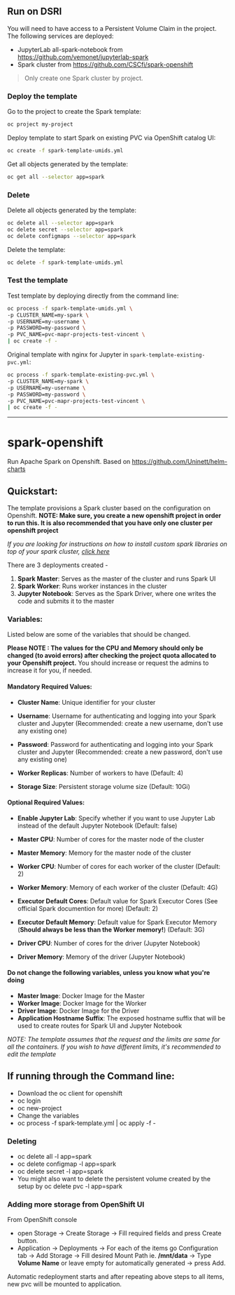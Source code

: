 ## Run on DSRI

You will need to have access to a Persistent Volume Claim in the project. The following services are deployed:

* JupyterLab all-spark-notebook from https://github.com/vemonet/jupyterlab-spark
* Spark cluster from https://github.com/CSCfi/spark-openshift

> Only create one Spark cluster by project.

### Deploy the template

Go to the project to create the Spark template:

```bash
oc project my-project
```

Deploy template to start Spark on existing PVC via OpenShift catalog UI:

```bash
oc create -f spark-template-umids.yml
```

Get all objects generated by the template:

```bash
oc get all --selector app=spark
```

### Delete

Delete all objects generated by the template:

```bash
oc delete all --selector app=spark
oc delete secret --selector app=spark
oc delete configmaps --selector app=spark
```

Delete the template:

```bash
oc delete -f spark-template-umids.yml
```

### Test the template

Test template by deploying directly from the command line:

```bash
oc process -f spark-template-umids.yml \
-p CLUSTER_NAME=my-spark \
-p USERNAME=my-username \
-p PASSWORD=my-password \
-p PVC_NAME=pvc-mapr-projects-test-vincent \
| oc create -f -
```

Original template with nginx for Jupyter in `spark-template-existing-pvc.yml`:

```bash
oc process -f spark-template-existing-pvc.yml \
-p CLUSTER_NAME=my-spark \
-p USERNAME=my-username \
-p PASSWORD=my-password \
-p PVC_NAME=pvc-mapr-projects-test-vincent \
| oc create -f -
```

---

# spark-openshift

Run Apache Spark on Openshift. Based on https://github.com/Uninett/helm-charts

## Quickstart:

The template provisions a Spark cluster based on the configuration on Openshift. 
**NOTE: Make sure, you create a new openshift project in order to run this. It is also recommended that you have only one cluster per openshift project**

*If you are looking for instructions on how to install custom spark libraries on top of your spark cluster, [click here](https://github.com/CSCfi/spark-openshift/blob/master/installing_libraries.md)*

There are 3 deployments created - 
1. **Spark Master**: Serves as the master of the cluster and runs Spark UI
2. **Spark Worker**: Runs worker instances in the cluster
3. **Jupyter Notebook**: Serves as the Spark Driver, where one writes the code and submits it to the master

### Variables:

Listed below are some of the variables that should be changed.

**Please NOTE : The values for the CPU and Memory should only be changed (to avoid errors) after checking the project quota allocated to your Openshift project.** You should increase or request the admins to increase it for you, if needed.

#### Mandatory Required Values:
- **Cluster Name**: Unique identifier for your cluster
- **Username**: Username for authenticating and logging into your Spark cluster and Jupyter (Recommended: create a new username, don't use any existing one)
- **Password**: Password for authenticating and logging into your Spark cluster and Jupyter (Recommended: create a new password, don't use any existing one)
- **Worker Replicas**: Number of workers to have (Default: 4)

- **Storage Size**: Persistent storage volume size (Default: 10Gi)

#### Optional Required Values:
- **Enable Jupyter Lab**: Specify whether if you want to use Jupyter Lab instead of the default Jupyter Notebook (Default: false) 
- **Master CPU**: Number of cores for the master node of the cluster
- **Master Memory**: Memory for the master node of the cluster
- **Worker CPU**: Number of cores for each worker of the cluster (Default: 2)
- **Worker Memory**: Memory of each worker of the cluster (Default: 4G)

- **Executor Default Cores**: Default value for Spark Executor Cores (See official Spark documention for more) (Default: 2)
- **Executor Default Memory**: Default value for Spark Executor Memory (**Should always be less than the Worker memory!**) (Default: 3G)

- **Driver CPU**: Number of cores for the driver (Jupyter Notebook)
- **Driver Memory**: Memory of the driver (Jupyter Notebook)

#### Do not change the following variables, unless you know what you're doing
- **Master Image**: Docker Image for the Master
- **Worker Image**: Docker Image for the Worker 
- **Driver Image**: Docker Image for the Driver 
- **Application Hostname Suffix**: The exposed hostname suffix that will be used to create routes for Spark UI and Jupyter Notebook

*NOTE: The template assumes that the request and the limits are same for all the containers. If you wish to have different limits, it's recommended to edit the template*


## If running through the Command line:

* Download the oc client for openshift
* oc login
* oc new-project <project-name>
* Change the variables
* oc process -f spark-template.yml | oc apply -f -
  
### Deleting

* oc delete all -l app=spark
* oc delete configmap -l app=spark
* oc delete secret -l app=spark
* You might also want to delete the persistent volume created by the setup by oc delete pvc -l app=spark

### Adding more storage from OpenShift UI
From OpenShift console
* open Storage -> Create Storage -> Fill required fields and press Create button.
* Application -> Deployments -> For each of the items go Configuration tab -> Add Storage -> Fill desired Mount Path ie. **/mnt/data**  -> Type **Volume Name** or leave empty for automatically generated -> press Add.

Automatic redeployment starts and after repeating above steps to all items, new pvc will be mounted to application.
